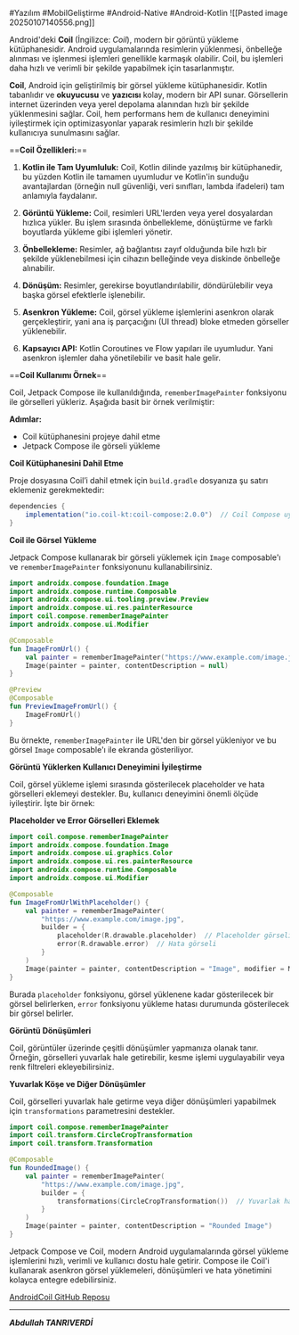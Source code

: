 #Yazılım #MobilGeliştirme #Android-Native #Android-Kotlin
![[Pasted image 20250107140556.png]]

Android'deki **Coil** (İngilizce: _Coil_), modern bir görüntü yükleme kütüphanesidir. Android uygulamalarında resimlerin yüklenmesi, önbelleğe alınması ve işlenmesi işlemleri genellikle karmaşık olabilir. Coil, bu işlemleri daha hızlı ve verimli bir şekilde yapabilmek için tasarlanmıştır.

**Coil**, Android için geliştirilmiş bir görsel yükleme kütüphanesidir. Kotlin tabanlıdır ve **okuyucusu** ve **yazıcısı** kolay, modern bir API sunar. Görsellerin internet üzerinden veya yerel depolama alanından hızlı bir şekilde yüklenmesini sağlar. Coil, hem performans hem de kullanıcı deneyimini iyileştirmek için optimizasyonlar yaparak resimlerin hızlı bir şekilde kullanıcıya sunulmasını sağlar.


==**Coil Özellikleri:**==

1. **Kotlin ile Tam Uyumluluk:** Coil, Kotlin dilinde yazılmış bir kütüphanedir, bu yüzden Kotlin ile tamamen uyumludur ve Kotlin'in sunduğu avantajlardan (örneğin null güvenliği, veri sınıfları, lambda ifadeleri) tam anlamıyla faydalanır.
    
2. **Görüntü Yükleme:** Coil, resimleri URL'lerden veya yerel dosyalardan hızlıca yükler. Bu işlem sırasında önbellekleme, dönüştürme ve farklı boyutlarda yükleme gibi işlemleri yönetir.
    
3. **Önbellekleme:** Resimler, ağ bağlantısı zayıf olduğunda bile hızlı bir şekilde yüklenebilmesi için cihazın belleğinde veya diskinde önbelleğe alınabilir.
    
4. **Dönüşüm:** Resimler, gerekirse boyutlandırılabilir, döndürülebilir veya başka görsel efektlerle işlenebilir.
    
5. **Asenkron Yükleme:** Coil, görsel yükleme işlemlerini asenkron olarak gerçekleştirir, yani ana iş parçacığını (UI thread) bloke etmeden görseller yüklenebilir.
    
6. **Kapsayıcı API:** Kotlin Coroutines ve Flow yapıları ile uyumludur. Yani asenkron işlemler daha yönetilebilir ve basit hale gelir.


==**Coil Kullanımı Örnek**==

Coil, Jetpack Compose ile kullanıldığında, `rememberImagePainter` fonksiyonu ile görselleri yükleriz. Aşağıda basit bir örnek verilmiştir:

**Adımlar:**

- Coil kütüphanesini projeye dahil etme
- Jetpack Compose ile görseli yükleme

**Coil Kütüphanesini Dahil Etme**

Proje dosyasına Coil’i dahil etmek için `build.gradle` dosyanıza şu satırı eklemeniz gerekmektedir:
```gradle
dependencies {
    implementation("io.coil-kt:coil-compose:2.0.0")  // Coil Compose uyumlu sürüm
}

```


**Coil ile Görsel Yükleme**

Jetpack Compose kullanarak bir görseli yüklemek için `Image` composable'ı ve `rememberImagePainter` fonksiyonunu kullanabilirsiniz.
```kotlin
import androidx.compose.foundation.Image
import androidx.compose.runtime.Composable
import androidx.compose.ui.tooling.preview.Preview
import androidx.compose.ui.res.painterResource
import coil.compose.rememberImagePainter
import androidx.compose.ui.Modifier

@Composable
fun ImageFromUrl() {
    val painter = rememberImagePainter("https://www.example.com/image.jpg")
    Image(painter = painter, contentDescription = null)
}

@Preview
@Composable
fun PreviewImageFromUrl() {
    ImageFromUrl()
}

```
Bu örnekte, `rememberImagePainter` ile URL'den bir görsel yükleniyor ve bu görsel `Image` composable'ı ile ekranda gösteriliyor.


**Görüntü Yüklerken Kullanıcı Deneyimini İyileştirme**

Coil, görsel yükleme işlemi sırasında gösterilecek placeholder ve hata görselleri eklemeyi destekler. Bu, kullanıcı deneyimini önemli ölçüde iyileştirir. İşte bir örnek:

**Placeholder ve Error Görselleri Eklemek**

```kotlin
import coil.compose.rememberImagePainter
import androidx.compose.foundation.Image
import androidx.compose.ui.graphics.Color
import androidx.compose.ui.res.painterResource
import androidx.compose.runtime.Composable
import androidx.compose.ui.Modifier

@Composable
fun ImageFromUrlWithPlaceholder() {
    val painter = rememberImagePainter(
        "https://www.example.com/image.jpg",
        builder = {
            placeholder(R.drawable.placeholder)  // Placeholder görseli
            error(R.drawable.error)  // Hata görseli
        }
    )
    Image(painter = painter, contentDescription = "Image", modifier = Modifier.fillMaxWidth())
}

```
Burada `placeholder` fonksiyonu, görsel yüklenene kadar gösterilecek bir görsel belirlerken, `error` fonksiyonu yükleme hatası durumunda gösterilecek bir görsel belirler.


 **Görüntü Dönüşümleri**

Coil, görüntüler üzerinde çeşitli dönüşümler yapmanıza olanak tanır. Örneğin, görselleri yuvarlak hale getirebilir, kesme işlemi uygulayabilir veya renk filtreleri ekleyebilirsiniz.

**Yuvarlak Köşe ve Diğer Dönüşümler**

Coil, görselleri yuvarlak hale getirme veya diğer dönüşümleri yapabilmek için `transformations` parametresini destekler.

```kotlin
import coil.compose.rememberImagePainter
import coil.transform.CircleCropTransformation
import coil.transform.Transformation

@Composable
fun RoundedImage() {
    val painter = rememberImagePainter(
        "https://www.example.com/image.jpg",
        builder = {
            transformations(CircleCropTransformation())  // Yuvarlak hale getirme
        }
    )
    Image(painter = painter, contentDescription = "Rounded Image")
}

```

Jetpack Compose ve Coil, modern Android uygulamalarında görsel yükleme işlemlerini hızlı, verimli ve kullanıcı dostu hale getirir. Compose ile Coil'i kullanarak asenkron görsel yüklemeleri, dönüşümleri ve hata yönetimini kolayca entegre edebilirsiniz.

[AndroidCoil GitHub Reposu](https://github.com/abdullah-tanriverdi/AndroidCoil)


---
***Abdullah TANRIVERDİ***